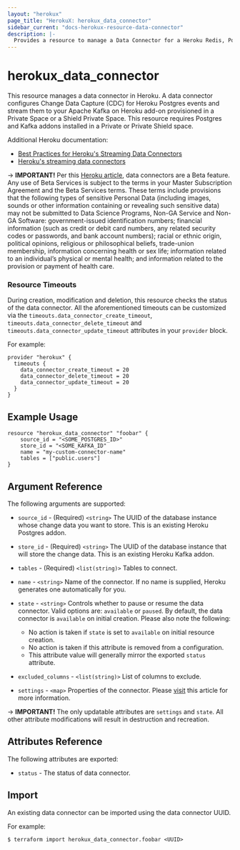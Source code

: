 ```yaml
---
layout: "herokux"
page_title: "HerokuX: herokux_data_connector"
sidebar_current: "docs-herokux-resource-data-connector"
description: |-
  Provides a resource to manage a Data Connector for a Heroku Redis, Postgres, or Kafka addon.
---
```


# herokux\_data\_connector

This resource manages a data connector in Heroku. A data connector configures Change Data Capture (CDC)
for Heroku Postgres events and stream them to your Apache Kafka on Heroku add-on provisioned in a Private Space
or a Shield Private Space. This resource requires Postgres and Kafka addons installed in a Private or Private Shield space.

Additional Heroku documentation:
- [Best Practices for Heroku's Streaming Data Connectors](https://devcenter.heroku.com/articles/best-practices-for-heroku-data-connectors)
- [Heroku's streaming data connectors](https://devcenter.heroku.com/articles/heroku-data-connectors)

-> **IMPORTANT!**
Per this [Heroku article](https://devcenter.heroku.com/articles/heroku-data-connectors), data connectors are a Beta feature.
Any use of Beta Services is subject to the terms in your Master Subscription Agreement and the Beta Services terms.
These terms include provisions that the following types of sensitive Personal Data (including images, sounds or other
information containing or revealing such sensitive data) may not be submitted to Data Science Programs, Non-GA Service
and Non-GA Software: government-issued identification numbers; financial information (such as credit or debit card numbers,
any related security codes or passwords, and bank account numbers); racial or ethnic origin, political opinions, religious
or philosophical beliefs, trade-union membership, information concerning health or sex life; information related to an individual’s
physical or mental health; and information related to the provision or payment of health care.

### Resource Timeouts
During creation, modification and deletion, this resource checks the status of the data connector.
All the aforementioned timeouts can be customized via the `timeouts.data_connector_create_timeout`, `timeouts.data_connector_delete_timeout`
and `timeouts.data_connector_update_timeout` attributes in your `provider` block.

For example:
```hcl-terraform
provider "herokux" {
  timeouts {
    data_connector_create_timeout = 20
    data_connector_delete_timeout = 20
    data_connector_update_timeout = 20
  }
}
```

## Example Usage

```hcl-terraform
resource "herokux_data_connector" "foobar" {
	source_id = "<SOME_POSTGRES_ID>"
	store_id = "<SOME_KAFKA_ID"
	name = "my-custom-connector-name"
	tables = ["public.users"]
}
```

## Argument Reference

The following arguments are supported:

* `source_id` - (Required) `<string>` The UUID of the database instance whose change data you want to store.
This is an existing Heroku Postgres addon.

* `store_id` - (Required) `<string>` The UUID of the database instance that will store the change data.
This is an existing Heroku Kafka addon.

* `tables` - (Required) `<list(string)>` Tables to connect.

* `name` - `<string>` Name of the connector. If no name is supplied, Heroku generates one automatically for you.

* `state` - `<string>` Controls whether to pause or resume the data connector. Valid options are: `available` or `paused`.
By default, the data connector is `available` on initial creation. Please also note the following:
  - No action is taken if `state` is set to `available` on initial resource creation.
  - No action is taken if this attribute is removed from a configuration.
  - This attribute value will generally mirror the exported `status` attribute.

* `excluded_columns` - `<list(string)>` List of columns to exclude.

* `settings` - `<map>` Properties of the connector. Please [visit](https://devcenter.heroku.com/articles/heroku-data-connectors#update-configuration)
this article for more information.

-> **IMPORTANT!**
The only updatable attributes are `settings` and `state`. All other attribute modifications will result
in destruction and recreation.

## Attributes Reference

The following attributes are exported:

* `status` - The status of data connector.

## Import

An existing data connector can be imported using the data connector UUID.

For example:
```shell script
$ terraform import herokux_data_connector.foobar <UUID>
```